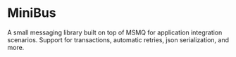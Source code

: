 MiniBus
=======

A small messaging library built on top of MSMQ for application integration scenarios. Support for transactions, automatic retries, json serialization, and more.
